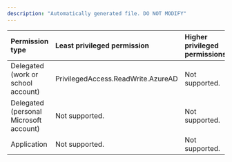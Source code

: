 ```yaml
---
description: "Automatically generated file. DO NOT MODIFY"
---
```


|Permission type|Least privileged permission|Higher privileged permissions|
|:---|:---|:---|
|Delegated (work or school account)|PrivilegedAccess.ReadWrite.AzureAD|Not supported.|
|Delegated (personal Microsoft account)|Not supported.|Not supported.|
|Application|Not supported.|Not supported.|

